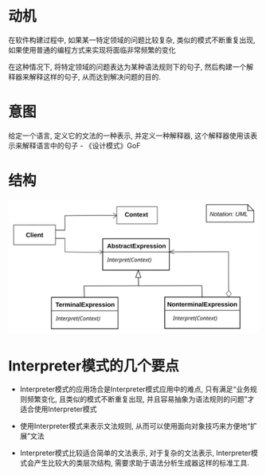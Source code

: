 # 动机

在软件构建过程中, 如果某一特定领域的问题比较复杂, 类似的模式不断重复出现, 如果使用普通的编程方式来实现将面临非常频繁的变化

在这种情况下, 将特定领域的问题表达为某种语法规则下的句子, 然后构建一个解释器来解释这样的句子, 从而达到解决问题的目的.

# 意图

给定一个语言, 定义它的文法的一种表示, 并定义一种解释器, 这个解释器使用该表示来解释语言中的句子 - 《设计模式》GoF

# 结构
![](./uml.png)

# Interpreter模式的几个要点
* Interpreter模式的应用场合是Interpreter模式应用中的难点, 只有满足“业务规则频繁变化, 且类似的模式不断重复出现, 并且容易抽象为语法规则的问题”才适合使用Interpreter模式

* 使用Interpreter模式来表示文法规则, 从而可以使用面向对象技巧来方便地“扩展”文法

* Interpreter模式比较适合简单的文法表示, 对于复杂的文法表示, Interpreter模式会产生比较大的类层次结构, 需要求助于语法分析生成器这样的标准工具.